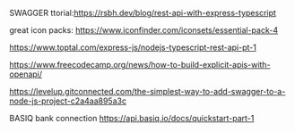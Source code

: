 SWAGGER ttorial:https://rsbh.dev/blog/rest-api-with-express-typescript

great icon packs: https://www.iconfinder.com/iconsets/essential-pack-4

https://www.toptal.com/express-js/nodejs-typescript-rest-api-pt-1

https://www.freecodecamp.org/news/how-to-build-explicit-apis-with-openapi/

https://levelup.gitconnected.com/the-simplest-way-to-add-swagger-to-a-node-js-project-c2a4aa895a3c

BASIQ bank connection
https://api.basiq.io/docs/quickstart-part-1
